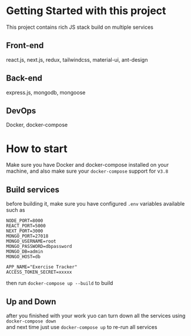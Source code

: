 # Getting Started with this project

This project contains rich JS stack build on multiple services

## Front-end

react.js, next.js, redux, tailwindcss, material-ui, ant-design

## Back-end

express.js, mongodb, mongoose

## DevOps

Docker, docker-compose

# How to start

Make sure you have Docker and docker-compose installed on your machine,
and also make sure your `docker-compose` support for v`3.8`

## Build services

before building it, make sure you have configured `.env` variables available such as
```
NODE_PORT=8000
REACT_PORT=5000
NEXT_PORT=3000
MONGO_PORT=27018
MONGO_USERNAME=root
MONGO_PASSWORD=dbpassword
MONGO_DB=admin
MONGO_HOST=db

APP_NAME="Exercise Tracker"
ACCESS_TOKEN_SECRET=xxxxx
```
then run `docker-compose up --build` to build

## Up and Down

after you finished with your work yuo can turn down all the services using `docker-compose down`\
and next time just use `docker-compose up` to re-run all services
